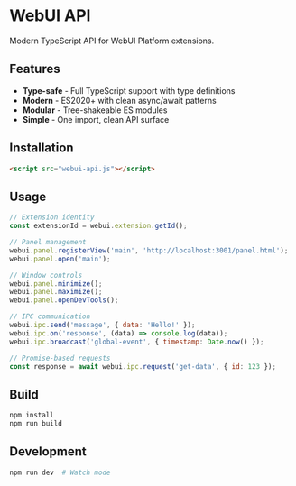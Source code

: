 # WebUI API

Modern TypeScript API for WebUI Platform extensions.

## Features

- **Type-safe** - Full TypeScript support with type definitions
- **Modern** - ES2020+ with clean async/await patterns  
- **Modular** - Tree-shakeable ES modules
- **Simple** - One import, clean API surface

## Installation

```html
<script src="webui-api.js"></script>
```

## Usage

```javascript
// Extension identity
const extensionId = webui.extension.getId();

// Panel management
webui.panel.registerView('main', 'http://localhost:3001/panel.html');
webui.panel.open('main');

// Window controls
webui.panel.minimize();
webui.panel.maximize();
webui.panel.openDevTools();

// IPC communication
webui.ipc.send('message', { data: 'Hello!' });
webui.ipc.on('response', (data) => console.log(data));
webui.ipc.broadcast('global-event', { timestamp: Date.now() });

// Promise-based requests
const response = await webui.ipc.request('get-data', { id: 123 });
```

## Build

```bash
npm install
npm run build
```

## Development

```bash
npm run dev  # Watch mode
```